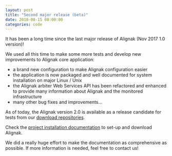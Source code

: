 ```yaml
---
layout: post
title: "Second major release (beta)"
date: 2018-08-15 08:00:00
categories: code
---
```


It has been a long time since the last major release of Alignak (Nov 2017 1.0 version)!

We used all this time to make some more tests and develop new improvements to Alignak core application: 
- a brand new configuration to make Alignak configuration easier
- the application is now packaged and well documented for system installation on major Linux / Unix
- the Alignak arbiter Web Services API has been refactored and enhanced to provide many information about Alignak and the monitored infrastructure
- many other bug fixes and improvements...

As of today, the Alignak version 2.0 is available as a release candidate for tests from our [download repositories](https://bintray.com/alignak/).

Check the [project installation documentation](http://docs.alignak.net/en/develop-environment/02_installation/index.html) to set-up and download Alignak.

We did a really huge effort to make the documentation as comprehensive as possible. If more information is needed, feel free to contact us!
